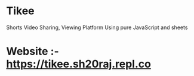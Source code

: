 # Tikee
Shorts Video Sharing, Viewing Platform Using pure JavaScript and sheets

# Website :- https://tikee.sh20raj.repl.co 
